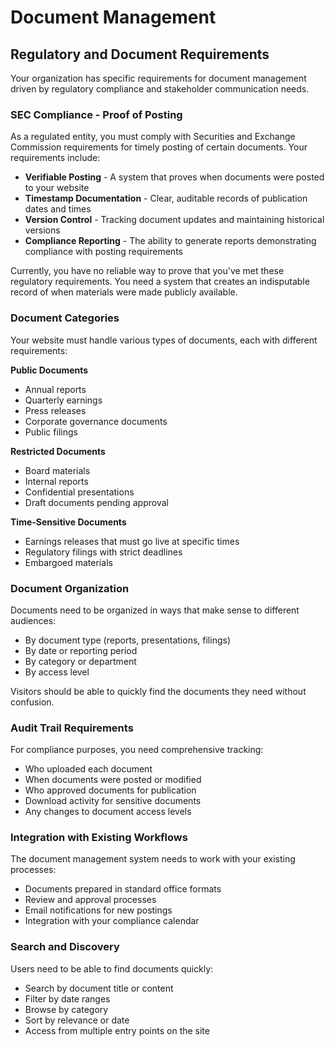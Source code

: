 # Document Management

## Regulatory and Document Requirements

Your organization has specific requirements for document management driven by regulatory compliance and stakeholder communication needs.

### SEC Compliance - Proof of Posting

As a regulated entity, you must comply with Securities and Exchange Commission requirements for timely posting of certain documents. Your requirements include:

- **Verifiable Posting** - A system that proves when documents were posted to your website
- **Timestamp Documentation** - Clear, auditable records of publication dates and times
- **Version Control** - Tracking document updates and maintaining historical versions
- **Compliance Reporting** - The ability to generate reports demonstrating compliance with posting requirements

Currently, you have no reliable way to prove that you've met these regulatory requirements. You need a system that creates an indisputable record of when materials were made publicly available.

### Document Categories

Your website must handle various types of documents, each with different requirements:

**Public Documents**
- Annual reports
- Quarterly earnings
- Press releases  
- Corporate governance documents
- Public filings

**Restricted Documents**
- Board materials
- Internal reports
- Confidential presentations
- Draft documents pending approval

**Time-Sensitive Documents**
- Earnings releases that must go live at specific times
- Regulatory filings with strict deadlines
- Embargoed materials

### Document Organization

Documents need to be organized in ways that make sense to different audiences:

- By document type (reports, presentations, filings)
- By date or reporting period
- By category or department
- By access level

Visitors should be able to quickly find the documents they need without confusion.

### Audit Trail Requirements

For compliance purposes, you need comprehensive tracking:

- Who uploaded each document
- When documents were posted or modified
- Who approved documents for publication
- Download activity for sensitive documents
- Any changes to document access levels

### Integration with Existing Workflows

The document management system needs to work with your existing processes:

- Documents prepared in standard office formats
- Review and approval processes
- Email notifications for new postings
- Integration with your compliance calendar

### Search and Discovery

Users need to be able to find documents quickly:

- Search by document title or content
- Filter by date ranges
- Browse by category
- Sort by relevance or date
- Access from multiple entry points on the site
